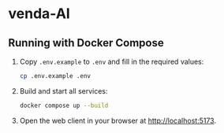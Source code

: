 # venda-AI

## Running with Docker Compose

1. Copy `.env.example` to `.env` and fill in the required values:
   ```bash
   cp .env.example .env
   ```
2. Build and start all services:
   ```bash
   docker compose up --build
   ```
3. Open the web client in your browser at [http://localhost:5173](http://localhost:5173).